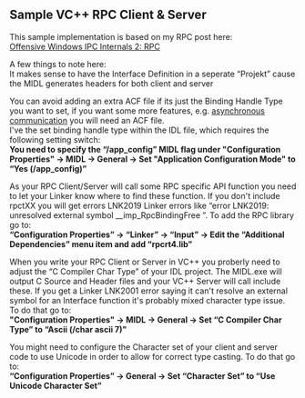 ## Sample VC++ RPC Client & Server

This sample implementation is based on my RPC post here:<br>
[Offensive Windows IPC Internals 2: RPC](https://csandker.io/2021/02/21/Offensive-Windows-IPC-2-RPC.html)

A few things to note here:<br>
It makes sense to have the Interface Definition in a seperate “Projekt” cause the MIDL generates headers for both client and server

You can avoid adding an extra ACF file if its just the Binding Handle Type you want to set, if you want some more features, e.g. [asynchronous communication](https://docs.microsoft.com/en-us/windows/win32/rpc/asynchronous-rpc) you will need an ACF file.<br>
I've the set binding handle type within the IDL file, which requires the following setting switch:<br>
**You need to specify the “/app_config” MIDL flag under "Configuration Properties" -> MIDL -> General -> Set "Application Configuration Mode" to “Yes (/app_config)”**

As your RPC Client/Server will call some RPC specific API function you need to let your Linker know where to find these function. If you don't include rpctXX you will get errors LNK2019 Linker errors like “error LNK2019: unresolved external symbol __imp_RpcBindingFree ”. To add the RPC library go to:<br>
**“Configuration Properties” -> “Linker” -> “Input” -> Edit the “Additional Dependencies” menu item and add “rpcrt4.lib”**

When you write your RPC Client or Server in VC++ you proberly need to adjust the “C Compiler Char Type” of your IDL project. The MIDL.exe will output C Source and Header files and your VC++ Server will call include these. If you get a Linker LNK2001 error saying it can't resolve an external symbol for an Interface function it's probably mixed character type issue. To do that go to:<br>
**"Configuration Properties" -> MIDL -> General -> Set “C Compiler Char Type” to “Ascii (/char ascii 7)"**

You might need to configure the Character set of your client and server code to use Unicode in order to allow for correct type casting.
To do that go to:<br>
**“Configuration Properties” -> General -> Set “Character Set” to “Use Unicode Character Set”**